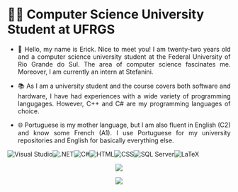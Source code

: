 # :man_student: Computer Science University Student at UFRGS

- <p align = "justify"> 💬 Hello, my name is Erick. Nice to meet you! I am twenty-two years old and a computer science university student at the Federal University of Rio Grande do Sul. The area of computer science fascinates me. Moreover, I am currently an intern at Stefanini.</p>
- <p align = "justify"> 📚 As I am a university student and the course covers both software and hardware, I have had experiences with a wide variety of programming langugages. However, C++ and C# are my programming languages of choice.</p>
- <p align = "justify"> 🌐 Portuguese is my mother language, but I am also fluent in English (C2) and know some French (A1). I use Portuguese for my university repositories and English for basically everything else. </p>

<p align = "center">
    
![Visual Studio](https://img.shields.io/badge/Visual_Studio-5C2D91?style=for-the-badge&logo=visual%20studio&logoColor=white)![.NET](https://img.shields.io/badge/.NET-512BD4?style=for-the-badge&logo=dotnet&logoColor=white)![C#](https://img.shields.io/badge/C%23-239120?style=for-the-badge&logo=c-sharp&logoColor=white)![HTML](https://img.shields.io/badge/HTML-E34F26?style=for-the-badge&logo=html5&logoColor=white)![CSS](https://img.shields.io/badge/CSS-563d7c?style=for-the-badge&logo=css3&logoColor=white)![SQL Server](https://img.shields.io/badge/SQL_Server-CC2927?style=for-the-badge&logo=microsoft-sql-server&logoColor=white)![LaTeX](https://img.shields.io/badge/LaTeX-47A141?style=for-the-badge&logo=LaTeX&logoColor=white)
    
</p>

<p align = "center"> 
    <img src = "https://github-readme-stats.vercel.app/api?username=Erick-0LK&show_icons=true&theme=radical" />
</p>
 
 <p align = "center"> 
    <img src = "https://github-readme-stats.vercel.app/api/top-langs/?username=Erick-0LK&theme=radical" />
</p>
